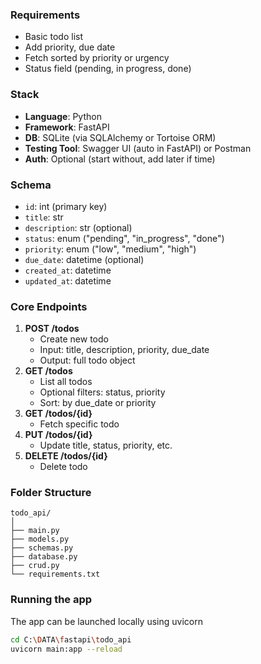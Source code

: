 ### Requirements
- Basic todo list
- Add priority, due date
- Fetch sorted by priority or urgency
- Status field (pending, in progress, done)

### Stack
- **Language**: Python
- **Framework**: FastAPI
- **DB**: SQLite (via SQLAlchemy or Tortoise ORM)
- **Testing Tool**: Swagger UI (auto in FastAPI) or Postman
- **Auth**: Optional (start without, add later if time)

### Schema
- `id`: int (primary key)
- `title`: str
- `description`: str (optional)
- `status`: enum ("pending", "in_progress", "done")
- `priority`: enum ("low", "medium", "high")
- `due_date`: datetime (optional)
- `created_at`: datetime
- `updated_at`: datetime

### Core Endpoints
1. **POST /todos**
    - Create new todo
    - Input: title, description, priority, due_date
    - Output: full todo object
2. **GET /todos**
    - List all todos
    - Optional filters: status, priority
    - Sort: by due_date or priority
3. **GET /todos/{id}**
    - Fetch specific todo
4. **PUT /todos/{id}**
    - Update title, status, priority, etc.
5. **DELETE /todos/{id}**
    - Delete todo

### Folder Structure
```text
todo_api/
│
├── main.py
├── models.py
├── schemas.py
├── database.py
├── crud.py
└── requirements.txt
```

### Running the app
The app can be launched locally using uvicorn
```bash
cd C:\DATA\fastapi\todo_api
uvicorn main:app --reload
```